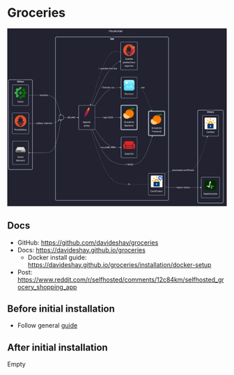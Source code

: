 # Groceries

![diagram](../../docs/diagrams/out/apps/groceries.png)

## Docs

- GitHub: <https://github.com/davideshay/groceries>
- Docs: <https://davideshay.github.io/groceries>
    - Docker install guide: <https://davideshay.github.io/groceries/installation/docker-setup>
- Post: <https://www.reddit.com/r/selfhosted/comments/12c84km/selfhosted_grocery_shopping_app>

## Before initial installation

- Follow general [guide](../../docs/Checklist%20for%20new%20docker-apps.md)

## After initial installation

Empty
